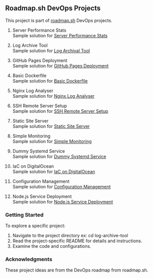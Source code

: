 

## Roadmap.sh DevOps Projects
This project is part of [roadmap.sh](https://roadmap.sh/projects) DevOps projects.

1. Server Performance Stats \
Sample solution for [Server Performance Stats](https://roadmap.sh/projects/server-stats)

2. Log Archive Tool \
Sample solution for [Log Archival Tool](https://roadmap.sh/projects/log-archive-tool)

3. GitHub Pages Deployment \
Sample solution for [GitHub Pages Deployment](https://roadmap.sh/projects/github-actions-deployment-workflow)

4. Basic Dockerfile \
Sample solution for [Basic Dockerfile](https://roadmap.sh/projects/basic-dockerfile)

5. Nginx Log Analyser \
Sample solution for [Nginx Log Analyser](https://roadmap.sh/projects/nginx-log-analyser)

6. SSH Remote Server Setup \
Sample solution for [SSH Remote Server Setup](https://roadmap.sh/projects/ssh-remote-server-setup)

7. Static Site Server \
Sample solution for [Static Site Server](https://roadmap.sh/projects/static-site-server)

8. Simple Monitoring \
Sample solution for [Simple Monitoring](https://roadmap.sh/projects/simple-monitoring-dashboard)

9. Dummy Systemd Service \
Sample solution for [Dummy Systemd Service](https://roadmap.sh/projects/dummy-systemd-service)

10. IaC on DigitalOcean\
Sample solution for [IaC on DigitalOcean](https://roadmap.sh/projects/iac-digitalocean)

11. Configuration Management\
Sample solution for [Configuration Management](https://roadmap.sh/projects/configuration-management)

12. Node.js Service Deployment\
Sample solution for [Node.js Service Deployment](https://roadmap.sh/projects/nodejs-service-deployment)

### Getting Started

To explore a specific project:

1. Navigate to the project directory ex: cd log-archive-tool
2. Read the project-specific README for details and instructions.
3. Examine the code and configurations.


### Acknowledgments

These project ideas are from the DevOps roadmap from roadmap.sh.

